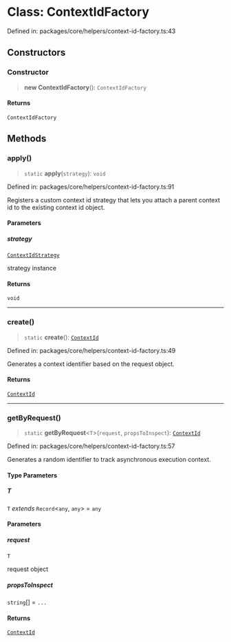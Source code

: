 # Class: ContextIdFactory

Defined in: packages/core/helpers/context-id-factory.ts:43

## Constructors

### Constructor

> **new ContextIdFactory**(): `ContextIdFactory`

#### Returns

`ContextIdFactory`

## Methods

### apply()

> `static` **apply**(`strategy`): `void`

Defined in: packages/core/helpers/context-id-factory.ts:91

Registers a custom context id strategy that lets you attach
a parent context id to the existing context id object.

#### Parameters

##### strategy

[`ContextIdStrategy`](../interfaces/ContextIdStrategy.md)

strategy instance

#### Returns

`void`

***

### create()

> `static` **create**(): [`ContextId`](../interfaces/ContextId.md)

Defined in: packages/core/helpers/context-id-factory.ts:49

Generates a context identifier based on the request object.

#### Returns

[`ContextId`](../interfaces/ContextId.md)

***

### getByRequest()

> `static` **getByRequest**\<`T`\>(`request`, `propsToInspect`): [`ContextId`](../interfaces/ContextId.md)

Defined in: packages/core/helpers/context-id-factory.ts:57

Generates a random identifier to track asynchronous execution context.

#### Type Parameters

##### T

`T` *extends* `Record`\<`any`, `any`\> = `any`

#### Parameters

##### request

`T`

request object

##### propsToInspect

`string`[] = `...`

#### Returns

[`ContextId`](../interfaces/ContextId.md)
